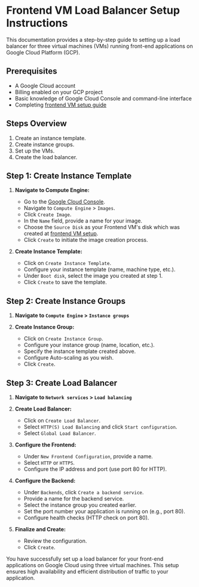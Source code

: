 # Frontend VM Load Balancer Setup Instructions

This documentation provides a step-by-step guide to setting up a load balancer for three virtual machines (VMs) running front-end applications on Google Cloud Platform (GCP).

## Prerequisites
- A Google Cloud account
- Billing enabled on your GCP project
- Basic knowledge of Google Cloud Console and command-line interface
- Completing [frontend VM setup guide](./frontend/frontend-vm/setup-frontend-vm.md)

## Steps Overview
1. Create an instance template.
2. Create instance groups.
3. Set up the VMs.
4. Create the load balancer.


## Step 1: Create Instance Template

1. **Navigate to Compute Engine:**
   - Go to the [Google Cloud Console](https://console.cloud.google.com/).
   - Navigate to `Compute Engine` > `Images`.
   - Click `Create Image`.
   - In the `Name` field, provide a name for your image.
   - Choose the `Source Disk` as your Frontend VM's disk which was created at [frontend VM setup](./frontend/frontend-vm/setup-frontend-vm.md).
   - Click `Create` to initiate the image creation process.

2. **Create Instance Template:**
   - Click on `Create Instance Template`.
   - Configure your instance template (name, machine type, etc.).
   - Under `Boot disk`, select the image you created at step 1.
   - Click `Create` to save the template.

## Step 2: Create Instance Groups

1. **Navigate to `Compute Engine` > `Instance groups`**

2. **Create Instance Group:**
   - Click on `Create Instance Group`.
   - Configure your instance group (name, location, etc.).
   - Specify the instance template created above.
   - Configure Auto-scaling as you wish.
   - Click `Create`.

## Step 3: Create Load Balancer

1. **Navigate to `Network services` > `Load balancing`**

2. **Create Load Balancer:**
   - Click on `Create Load Balancer`.
   - Select `HTTP(S) Load Balancing` and click `Start configuration`.
   - Select `Global Load Balancer`.

3. **Configure the Frontend:**
   - Under `New Frontend Configuration`, provide a name.
   - Select `HTTP` or `HTTPS`.
   - Configure the IP address and port (use port 80 for HTTP).

4. **Configure the Backend:**
   - Under `Backends`, click `Create a backend service`.
   - Provide a name for the backend service.
   - Select the instance group you created earlier.
   - Set the port number your application is running on (e.g., port 80).
   - Configure health checks (HTTP check on port 80).

5. **Finalize and Create:**
   - Review the configuration.
   - Click `Create`.

You have successfully set up a load balancer for your front-end applications on Google Cloud using three virtual machines. This setup ensures high availability and efficient distribution of traffic to your application.
